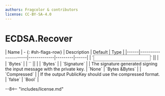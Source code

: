 ```yaml
---
authors: Fragcolor & contributors
license: CC-BY-SA-4.0
---
```



# ECDSA.Recover

<div class="sh-parameters" markdown="1">
| Name | - {: #sh-flags-row} | Description | Default | Type |
|------|---------------------|-------------|---------|------|
| `<input>` || | | `Bytes` |
| `<output>` || | | `Bytes` |
| `Signature` |  | The signature generated signing the input message with the private key. | `None` | `Bytes &Bytes` |
| `Compressed` |  | If the output PublicKey should use the compressed format. | `false` | `Bool` |

</div>



--8<-- "includes/license.md"
